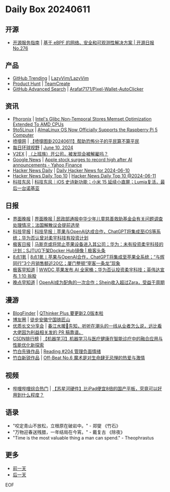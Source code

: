 # Daily Box 20240611

## 开源
- [开源服务指南](https://osguider.com/blog/) | [基于 eBPF 的网络、安全和可观测性解决方案 | 开源日报 No.276](https://osguider.com/blog/post/daily/daily-276/)

## 产品
- [GitHub Trending](https://github.com/trending?since=daily) | [LazyVim/LazyVim](https://github.com/LazyVim/LazyVim)
- [Product Hunt](https://www.producthunt.com) | [TeamCreate](https://www.producthunt.com/posts/teamcreate)
- [GitHub Advanced Search](https://github.com/search/advanced) | [Arafat7171/Pixel-Wallet-AutoClicker](https://github.com/Arafat7171/Pixel-Wallet-AutoClicker)

## 资讯
- [Phoronix](https://www.phoronix.com/) | [Intel's Glibc Non-Temporal Stores Memset Optimization Extended To AMD CPUs](https://www.phoronix.com/news/Glibc-Non-Temp-Stores-AMD)
- [9to5Linux](https://9to5linux.com/) | [AlmaLinux OS Now Officially Supports the Raspberry Pi 5 Computer](https://9to5linux.com/almalinux-os-now-officially-supports-the-raspberry-pi-5-computer)
- [喷嚏网](http://www.dapenti.com/blog/blog.asp?subjectid=70&name=xilei) | [【喷嚏图卦20240611】帮助恐怖分子的平民算不算平民](http://www.dapenti.com/blog/more.asp?name=xilei&id=179163)
- [每日环球视野](https://idai.ly/) | [June 10, 2024](http://m.idai.ly/se/a193iG?1717948800)
- [V2EX](https://www.v2ex.com/) | [（上班族）开公司，被发现会被解雇吗？](https://www.v2ex.com/t/1048459)
- [Google News](https://news.google.com/topics/CAAqJggKIiBDQkFTRWdvSUwyMHZNRGRqTVhZU0FtVnVHZ0pWVXlnQVAB) | [Apple stock surges to record high after AI announcements - Yahoo Finance](https://news.google.com/rss/articles/CBMiZmh0dHBzOi8vZmluYW5jZS55YWhvby5jb20vbmV3cy9hcHBsZS1zdG9jay1zdXJnZXMtdG8tcmVjb3JkLWhpZ2gtYWZ0ZXItYWktYW5ub3VuY2VtZW50cy0xNTAzMjU5MjIuaHRtbNIBAA?oc=5)
- [Hacker News Daily](https://www.daemonology.net/hn-daily/) | [Daily Hacker News for 2024-06-10](https://www.daemonology.net/hn-daily/2024-06-10.html)
- [Hacker News Daily Top 10](https://github.com/headllines/hackernews-daily) | [Hacker News Daily Top 10 @2024-06-11](https://github.com/headllines/hackernews-daily/issues/1432)
- [科技东风](https://m.smzdm.com/tag/tn0400v/) | [科技东风｜iOS 史诗新功能；小米 15 延续小直屏；Lumia复活，最后一台诺基亚](https://post.m.smzdm.com/p/al8ddlgp/)

## 日报
- [界面晚报](https://www.jiemian.com/lists/426.html) | [界面晚报 | 民政部通报中华少年儿童慈善救助基金会有关问题调查处理情况；法国解散议会提前选举](https://www.jiemian.com/article/11274180.html)
- [科技早报](https://www.jiemian.com/lists/459.html) | [科技早报｜苹果与OpenAI达成合作，ChatGPT将集成至iOS等系统；华为否认曾对柔宇科技有投资计划](https://www.jiemian.com/article/11270779.html)
- [极客日报](https://blog.csdn.net/csdngeeknews) | [马斯克或将禁止苹果设备进入其公司；华为：未有投资柔宇科技的计划；SJTUG下架Docker Hub镜像 | 极客头条](https://blog.csdn.net/weixin_39786569/article/details/139602682)
- [8点1氪](https://36kr.com/user/5652071) | [8点1氪丨苹果与OpenAI合作，ChatGPT将集成至苹果全系统；“与辉同行”3个月销售额近20亿；厦门整顿“宰客一条龙”现象](https://36kr.com/p/2814640712026629)
- [极客早知道](https://www.geekpark.net/column/74) | [WWDC 苹果发布 AI 全家桶；华为否认投资柔宇科技；英伟达宣布 1:10 拆股](https://www.geekpark.net/news/336347)
- [晚点早知道](https://www.latepost.com/news/index?proma=3) | [OpenAI成为配角的一次合作；Shein收入超过Zara，受益于周期](https://www.latepost.com/news/dj_detail?id=2328)

## 漫游
- [BlogFinder](https://bf.zzxworld.com/) | [QThinker Plus 要更新2.0版本啦](https://qthinker.net/archives/659?utm_source=blogfinder)
- [博友圈](https://www.boyouquan.com/home) | [徒步安徽宁国铁匠山](https://www.boyouquan.com/go?from=feed&link=https%3A%2F%2Fwww.zzxworld.com%2Fposts%2Fhiking-tie-jiang-mountain)
- [优质长文分享会](https://m.okjike.com/topics/56d2fabe7cb3331100467e2b) | [春江水暖🪿先知，听听在潮头的一线从业者怎么说，远比看大佬因为利益相关发的 PR 稿靠谱。](https://mp.weixin.qq.com/s/Fj3WfSP5-tUBT_-OfusYpw)
- [CSDN排行榜](https://blog.csdn.net/rank/list) | [【机器学习】机器学习与医疗健康在智能诊疗中的融合应用与性能优化新探索](https://blog.csdn.net/Easonmax/article/details/139390369)
- [竹白先锋作品](https://www.zhubai.wiki/) | [Reading #204 管理负面情绪](https://open.zhubai.wiki/a/l/t/z/pl/workreview/2412279342555414528)
- [竹白新锐作品](https://www.zhubai.wiki/) | [Off-Beat No.6 魔术是对生命肆无忌惮的热爱与激情](https://open.zhubai.wiki/a/l/t/z/pl/offbeat/2412245205987569664)

## 视频
- [哔哩哔哩综合热门](https://www.bilibili.com/v/popular/all/) | [【苏星河硬件】比iPad便宜8倍的国产平板，究竟可以好用到什么程度？](https://b23.tv/BV1Cf421X7Hm)

## 语录
- "咬定青山不放松，立根原在破岩中。" - 郑燮 《竹石》
- "万物迎春送残腊，一年结局在今宵。" - 戴复古 《除夜》
- "Time is the most valuable thing a man can spend." - Theophrastus

## 更多
- [前一天](daily-box-20240610.md)
- [后一天](daily-box-20240612.md)

EOF